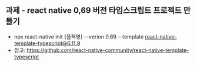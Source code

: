 ## 과제 - react native 0,69 버전 타입스크립트 프로젝트 만들기

* npx react-native init {플젝명} --verion 0.69 --template react-native-template-typescript@6.11.9
* 참고: https://github.com/react-native-community/react-native-template-typescript
